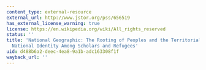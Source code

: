```yaml
---
content_type: external-resource
external_url: http://www.jstor.org/pss/656519
has_external_license_warning: true
license: https://en.wikipedia.org/wiki/All_rights_reserved
status: ''
title: 'National Geographic: The Rooting of Peoples and the Territorialization of
  National Identity Among Scholars and Refugees'
uid: d488b6a2-deec-4ea8-9a1b-adc163308f1f
wayback_url: ''
---
```

